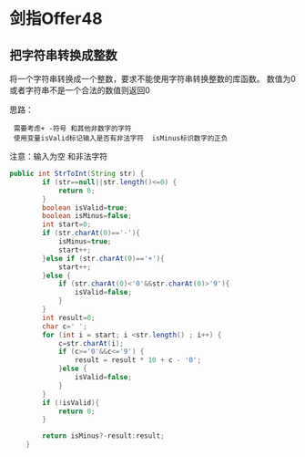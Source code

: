 # 剑指Offer48
## 把字符串转换成整数
将一个字符串转换成一个整数，要求不能使用字符串转换整数的库函数。 数值为0或者字符串不是一个合法的数值则返回0

思路：

     需要考虑+ -符号 和其他非数字的字符
     使用变量isValid标记输入是否有非法字符  isMinus标识数字的正负


注意：输入为空 和非法字符

```java
public int StrToInt(String str) {
        if (str==null||str.length()<=0) {
            return 0;
        }
        boolean isValid=true;
        boolean isMinus=false;
        int start=0;
        if (str.charAt(0)=='-'){
            isMinus=true;
            start++;
        }else if (str.charAt(0)=='+'){
            start++;
        }else {
            if (str.charAt(0)<'0'&&str.charAt(0)>'9'){
                isValid=false;
            }
        }
        int result=0;
        char c=' ';
        for (int i = start; i <str.length() ; i++) {
            c=str.charAt(i);
            if (c>='0'&&c<='9') {
                result = result * 10 + c - '0';
            }else {
                isValid=false;
            }
        }
        if (!isValid){
            return 0;
        }

        return isMinus?-result:result;
    }

```
